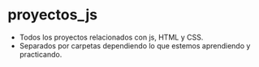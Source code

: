 # proyectos_js
- Todos los proyectos relacionados con js, HTML y CSS.
- Separados por carpetas dependiendo lo que estemos aprendiendo y practicando.
